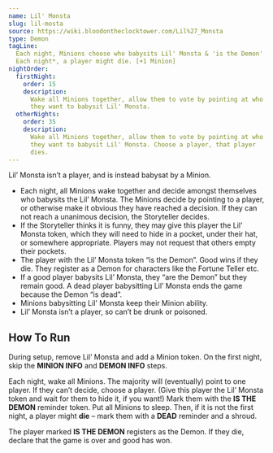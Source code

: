 ```yaml
---
name: Lil' Monsta
slug: lil-mosta
source: https://wiki.bloodontheclocktower.com/Lil%27_Monsta
type: Demon
tagLine:
  Each night, Minions choose who babysits Lil' Monsta & 'is the Demon'.
  Each night*, a player might die. [+1 Minion]
nightOrder:
  firstNight:
    order: 15
    description:
      Wake all Minions together, allow them to vote by pointing at who
      they want to babysit Lil' Monsta.
  otherNights:
    order: 35
    description:
      Wake all Minions together, allow them to vote by pointing at who
      they want to babysit Lil' Monsta. Choose a player, that player
      dies.
---
```


Lil’ Monsta isn’t a player, and is instead babysat by a Minion.

- Each night, all Minions wake together and decide amongst themselves
  who babysits the Lil’ Monsta. The Minions decide by pointing to a
  player, or otherwise make it obvious they have reached a decision. If
  they can not reach a unanimous decision, the Storyteller decides.
- If the Storyteller thinks it is funny, they may give this player the
  Lil’ Monsta token, which they will need to hide in a pocket, under
  their hat, or somewhere appropriate. Players may not request that
  others empty their pockets.
- The player with the Lil’ Monsta token “is the Demon”. Good wins if
  they die. They register as a Demon for characters like the Fortune
  Teller etc.
- If a good player babysits Lil’ Monsta, they “are the Demon” but they
  remain good. A dead player babysitting Lil’ Monsta ends the game
  because the Demon “is dead”.
- Minions babysitting Lil’ Monsta keep their Minion ability.
- Lil’ Monsta isn’t a player, so can’t be drunk or poisoned.

## How To Run

During setup, remove Lil’ Monsta and add a Minion token. On the first
night, skip the **MINION INFO** and **DEMON INFO** steps.

Each night, wake all Minions. The majority will (eventually) point to
one player. If they can’t decide, choose a player. (Give this player the
Lil’ Monsta token and wait for them to hide it, if you want!) Mark them
with the **IS THE DEMON** reminder token. Put all Minions to sleep.
Then, if it is not the first night, a player might **die** – mark them
with a **DEAD** reminder and a shroud.

The player marked **IS THE DEMON** registers as the Demon. If they die,
declare that the game is over and good has won.
